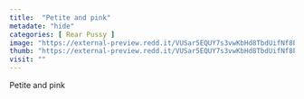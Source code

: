 ```yaml
---
title:  "Petite and pink"
metadate: "hide"
categories: [ Rear Pussy ]
image: "https://external-preview.redd.it/VUSar5EQUY7s3vwKbHd8TbdUifNf8P2A3vbnhmWhd2k.jpg?auto=webp&s=30084eaefb35d25f92ccfde0749f34ce74ecb98a"
thumb: "https://external-preview.redd.it/VUSar5EQUY7s3vwKbHd8TbdUifNf8P2A3vbnhmWhd2k.jpg?width=1080&crop=smart&auto=webp&s=88ad5a76b28e1c59b368fc33bf8177d42bce0f8e"
visit: ""
---
```

Petite and pink
